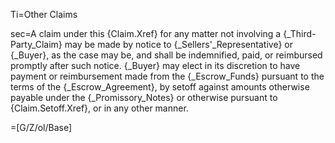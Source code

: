 Ti=Other Claims

sec=A claim under this {Claim.Xref} for any matter not involving a {_Third-Party_Claim} may be made by notice to {_Sellers'_Representative} or {_Buyer}, as the case may be, and shall be indemnified, paid, or reimbursed promptly after such notice.  {_Buyer} may elect in its discretion to have payment or reimbursement made from the {_Escrow_Funds} pursuant to the terms of the {_Escrow_Agreement}, by setoff against amounts otherwise payable under the {_Promissory_Notes} or otherwise pursuant to {Claim.Setoff.Xref}, or in any other manner.

=[G/Z/ol/Base]
